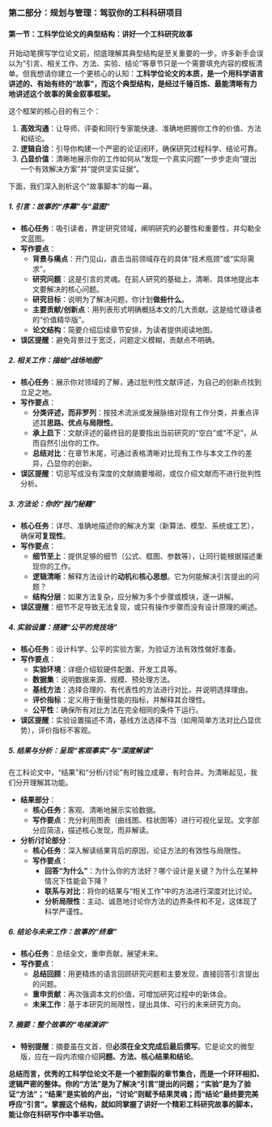 ### **第二部分：规划与管理：驾驭你的工科科研项目**

#### **第一节：工科学位论文的典型结构：讲好一个工科研究故事**

开始动笔撰写学位论文前，彻底理解其典型结构是至关重要的一步。许多新手会误以为“引言、相关工作、方法、实验、结论”等章节只是一个需要填充内容的模板清单。但我想请你建立一个更核心的认知：**工科学位论文的本质，是一个用科学语言讲述的、有始有终的“故事”，而这个典型结构，是经过千锤百炼、最能清晰有力地讲述这个故事的黄金叙事框架。**

这个框架的核心目的有三个：

1. **高效沟通**：让导师、评委和同行专家能快速、准确地把握你工作的价值、方法和结论。
2. **逻辑自洽**：引导你构建一个严密的论证闭环，确保研究过程科学、结论可靠。
3. **凸显价值**：清晰地展示你的工作如何从“发现一个真实问题”一步步走向“提出一个有效解决方案”并“提供坚实证据”。

下面，我们深入剖析这个“故事脚本”的每一幕。

##### **1. 引言：故事的“序幕”与“蓝图”**

* **核心任务**：吸引读者，界定研究领域，阐明研究的必要性和重要性，并勾勒全文蓝图。
* **写作要点**：
  * **背景与痛点**：开门见山，直击当前领域存在的具体“技术瓶颈”或“实际需求”。
  * **研究问题**：这是引言的灵魂。在前人研究的基础上，清晰、具体地提出本文要解决的核心问题。
  * **研究目标**：说明为了解决问题，你计划**做些什么**。
  * **主要贡献/创新点**：用列表形式明确概括本文的几大贡献。这是给忙碌读者的“价值精华版”。
  * **论文结构**：简要介绍后续章节安排，为读者提供阅读地图。
* **误区提醒**：避免背景过于宽泛，问题定义模糊，贡献点不明确。

##### **2. 相关工作：描绘“战场地图”**

* **核心任务**：展示你对领域的了解，通过批判性文献评述，为自己的创新点找到立足之地。
* **写作要点**：
  * **分类评述，而非罗列**：按技术流派或发展脉络对现有工作分类，并重点评述其**思路、优点与局限性**。
  * **承上启下**：文献评述的最终目的是要指出当前研究的“空白”或“不足”，从而自然引出你的工作。
  * **总结对比**：在章节末尾，可通过表格清晰对比现有工作与本文工作的差异，凸显你的创新。
* **误区提醒**：切忌写成没有深度的文献摘要堆砌，或仅介绍文献而不进行批判性分析。

##### **3. 方法论：你的“独门秘籍”**

* **核心任务**：详尽、准确地描述你的解决方案（新算法、模型、系统或工艺），确保**可复现性**。
* **写作要点**：
  * **细节至上**：提供足够的细节（公式、框图、参数等），让同行能根据描述重现你的工作。
  * **逻辑清晰**：解释方法设计的**动机**和**核心思想**。它为何能解决引言提出的问题？
  * **结构分层**：如果方法复杂，应分解为多个步骤或模块，逐一讲解。
* **误区提醒**：细节不足导致无法复现，或只有操作步骤而没有设计原理的阐述。

##### **4. 实验设置：搭建“公平的竞技场”**

* **核心任务**：设计科学、公平的实验方案，为验证方法有效性做好准备。
* **写作要点**：
  * **实验环境**：详细介绍软硬件配置、开发工具等。
  * **数据集**：说明数据来源、规模、预处理方法。
  * **基线方法**：选择合理的、有代表性的方法进行对比，并说明选择理由。
  * **评价指标**：定义用于衡量性能的指标，并解释其合理性。
  * **公平性**：确保所有对比方法在完全相同的条件下运行。
* **误区提醒**：实验设置描述不清，基线方法选择不当（如用简单方法对比凸显优势），评价指标不客观。

##### **5. 结果与分析：呈现“客观事实”与“深度解读”**

在工科论文中，“结果”和“分析/讨论”有时独立成章，有时合并。为清晰起见，我们分开理解其功能。

* **结果部分**：
  * **核心任务**：客观、清晰地展示实验数据。
  * **写作要点**：充分利用图表（曲线图、柱状图等）进行可视化呈现。文字部分应简洁，描述核心发现，而非解读。
* **分析/讨论部分**：
  * **核心任务**：深入解读结果背后的原因，论证方法的有效性与局限性。
  * **写作要点**：
    * **回答“为什么”**：为什么你的方法好？哪个设计是关键？为什么在某种情况下性能会下降？
    * **联系与对比**：将你的结果与“相关工作”中的方法进行深度对比讨论。
    * **分析局限性**：主动、诚恳地讨论你方法的边界条件和不足，这体现了科学严谨性。

##### **6. 结论与未来工作：故事的“终章”**

* **核心任务**：总结全文，重申贡献，展望未来。
* **写作要点**：
  * **总结回顾**：用更精炼的语言回顾研究问题和主要发现，直接回答引言提出的问题。
  * **重申贡献**：再次强调本文的价值，可增加研究过程中的新体会。
  * **未来工作**：基于本研究的局限性，提出具体、可行的未来研究方向。

##### **7. 摘要：整个故事的“电梯演讲”**

* **特别提醒**：摘要虽在文首，但**必须在全文完成后最后撰写**。它是论文的微型版，应在一段内浓缩介绍**问题、方法、核心结果和结论**。

**总结而言，优秀的工科学位论文不是一个被割裂的章节集合，而是一个环环相扣、逻辑严密的整体。你的“方法”是为了解决“引言”提出的问题；“实验”是为了验证“方法”；“结果”是实验的产出，“讨论”则赋予结果灵魂；而“结论”最终要完美呼应“引言”。掌握这个结构，就如同掌握了讲好一个精彩工科研究故事的脚本，能让你在科研写作中事半功倍。**
